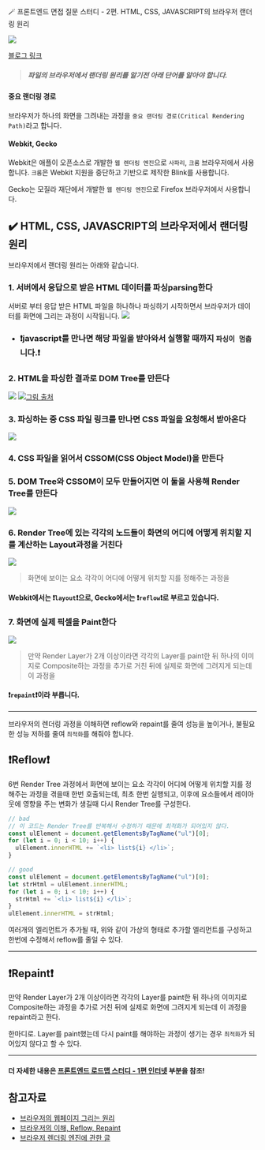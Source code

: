 🪄 프론트엔드 면접 질문 스터디 - 2편. HTML, CSS, JAVASCRIPT의 브라우저 랜더링 원리

![](https://velog.velcdn.com/images/mj9457/post/4417bb11-a9a7-483b-9c05-21bc84cd5141/image.png)

[블로그 링크](https://velog.io/@mj9457/%ED%94%84%EB%A1%A0%ED%8A%B8%EC%97%94%EB%93%9C-%EB%A9%B4%EC%A0%91-%EC%A7%88%EB%AC%B8-%EC%8A%A4%ED%84%B0%EB%94%94-2%ED%8E%B8.-HTML-CSS-JAVASCRIPT%EC%9D%98-%EB%B8%8C%EB%9D%BC%EC%9A%B0%EC%A0%80-%EB%9E%9C%EB%8D%94%EB%A7%81-%EC%9B%90%EB%A6%AC)

> ##### 파일의 브라우저에서 랜더링 원리를 알기전 아래 단어를 알아야 합니다.

#### 중요 랜더링 경로

브라우저가 하나의 화면을 그려내는 과정을 `중요 랜더링 경로(Critical Rendering Path)`라고 합니다.

#### Webkit, Gecko

Webkit은 애플이 오픈소스로 개발한 `웹 렌더링 엔진`으로 `사파리`, `크롬` 브라우저에서 사용합니다.
`크롬`은 Webkit 지원을 중단하고 기반으로 제작한 Blink를 사용합니다.

Gecko는 모질라 재단에서 개발한 `웹 렌더링 엔진`으로 Firefox 브라우저에서 사용합니다.

## ✔️ HTML, CSS, JAVASCRIPT의 브라우저에서 랜더링 원리

브라우저에서 랜더링 원리는 아래와 같습니다.

### 1. 서버에서 응답으로 받은 HTML 데이터를 파싱parsing한다

서버로 부터 응답 받은 HTML 파일을 하나하나 파싱하기 시작하면서 브라우저가 데이터를 화면에 그리는 과정이 시작됩니다.
![](https://velog.velcdn.com/images/mj9457/post/184f90e2-d362-4307-8bd5-7a8731a825ae/image.png)

>

- ### ❗javascript를 만나면 해당 파일을 받아와서 실행할 때까지 `파싱이 멈춥`니다.❗

### 2. HTML을 파싱한 결과로 DOM Tree를 만든다

![](https://velog.velcdn.com/images/mj9457/post/00298fdc-cc3c-4b99-a7e1-866b7235f492/image.png) ![](https://velog.velcdn.com/images/mj9457/post/ecf1dfc4-577c-4c8f-a97b-0a89ae21bcce/image.png)[그림 출처](https://developers.google.com/web/fundamentals/performance/critical-rendering-path/constructing-the-object-model?hl=ko)

### 3. 파싱하는 중 CSS 파일 링크를 만나면 CSS 파일을 요청해서 받아온다

![](https://velog.velcdn.com/images/mj9457/post/0360f5aa-29aa-4f17-8f11-a0e131b31fa3/image.png)

### 4. CSS 파일을 읽어서 CSSOM(CSS Object Model)을 만든다

### 5. DOM Tree와 CSSOM이 모두 만들어지면 이 둘을 사용해 Render Tree를 만든다

![](https://velog.velcdn.com/images/mj9457/post/e6efb829-db15-4d5e-a06a-762d83d73f40/image.png)

### 6. Render Tree에 있는 각각의 노드들이 화면의 어디에 어떻게 위치할 지를 계산하는 Layout과정을 거친다

![](https://velog.velcdn.com/images/mj9457/post/e05639b9-e98c-4d26-ad97-37fb4c687fa7/image.png)

> 화면에 보이는 요소 각각이 어디에 어떻게 위치할 지를 정해주는 과정을

#### Webkit에서는 ❗`layout`❗으로, Gecko에서는 ❗`reflow`❗로 부르고 있습니다.

### 7. 화면에 실제 픽셀을 Paint한다

![](https://velog.velcdn.com/images/mj9457/post/22e9893a-961e-46d5-b621-2aad10ceeb43/image.png)

> 만약 Render Layer가 2개 이상이라면 각각의 Layer를 paint한 뒤 하나의 이미지로 Composite하는 과정을 추가로 거친 뒤에 실제로 화면에 그려지게 되는데 이 과정을

#### ❗`repaint`❗이라 부릅니다.

---

브라우저의 렌더링 과정을 이해하면 reflow와 repaint를 줄여 성능을 높이거나, 불필요한 성능 저하를 줄여 `최적화`를 해줘야 합니다.

## ❗Reflow❗

6번 Render Tree 과정에서 화면에 보이는 요소 각각이 어디에 어떻게 위치할 지를 정해주는 과정을 겪을때 한번 호출되는데, 최초 한번 실행되고, 이후에 요소들에서 레이아웃에 영향을 주는 변화가 생길때 다시 Render Tree를 구성한다.

```javascript
// bad
// 이 코드는 Render Tree를 반복해서 수정하기 때문에 최적화가 되어있지 않다.
const ulElement = document.getElementsByTagName("ul")[0];
for (let i = 0; i < 10; i++) {
  ulElement.innerHTML += `<li> list${i} </li>`;
}

// good
const ulElement = document.getElementsByTagName("ul")[0];
let strHtml = ulElement.innerHTML;
for (let i = 0; i < 10; i++) {
  strHtml += `<li> list${i} </li>`;
}
ulElement.innerHTML = strHtml;
```

여러개의 엘리먼트가 추가될 때, 위와 같이 가상의 형태로 추가할 엘리먼트를 구성하고 한번에 수정해서 reflow를 줄일 수 있다.

---

## ❗Repaint❗

만약 Render Layer가 2개 이상이라면 각각의 Layer를 paint한 뒤 하나의 이미지로 Composite하는 과정을 추가로 거친 뒤에 실제로 화면에 그려지게 되는데 이 과정을 repaint라고 한다.

한마디로. Layer를 paint했는데 다시 paint를 해야하는 과정이 생기는 경우 `최적화`가 되어있지 않다고 할 수 있다.

---

>

#### 더 자세한 내용은 [프론트엔드 로드맵 스터디 - 1편 인터넷](https://velog.io/@mj9457/%EC%9B%B9-%EB%B8%8C%EB%9D%BC%EC%9A%B0%EC%A0%80-%EC%A0%95%EB%A6%AC-1%ED%8E%B8-%EC%9D%B8%ED%84%B0%EB%84%B7) 부분을 참조!

## 참고자료

- [ 브라우저의 웹페이지 그리는 원리](https://m.post.naver.com/viewer/postView.nhn?volumeNo=8431285&memberNo=34176766)
- [브라우저의 이해, Reflow, Repaint](https://falsy.me/%EB%B8%8C%EB%9D%BC%EC%9A%B0%EC%A0%80%EC%9D%98-%EC%9D%B4%ED%95%B4-1-reflow-repaint%EC%97%90-%EB%8C%80%ED%95%98%EC%97%AC-%EC%95%8C%EC%95%84%EB%B4%85%EB%8B%88%EB%8B%A4/)
- [브라우저 렌더링 엔진에 관한 글](https://12bme.tistory.com/208)
